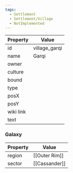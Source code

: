 ```yaml
---
tags:
  - Settlement
  - Settlement/Village
  - NotImplemented
---
```


| Property  | Value         |
| --------- | ------------- |
| id        | village_garqi |
| name      | Garqi         |
| owner     |               |
| culture   |               |
| bound     |               |
| type      |               |
| posX      |               |
| posY      |               |
| wiki link |               |
| text      |               |

### Galaxy
| Property | Value         |
| -------- | ------------- |
| region   | [[Outer Rim]] |
| sector   | [[Cassander]] |
